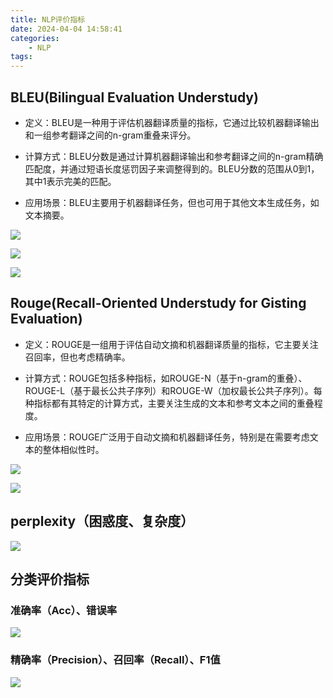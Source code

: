 ```yaml
---
title: NLP评价指标
date: 2024-04-04 14:58:41
categories:
    - NLP
tags:
---
```


## BLEU(Bilingual Evaluation Understudy)

- 定义：BLEU是一种用于评估机器翻译质量的指标，它通过比较机器翻译输出和一组参考翻译之间的n-gram重叠来评分。

- 计算方式：BLEU分数是通过计算机器翻译输出和参考翻译之间的n-gram精确匹配度，并通过短语长度惩罚因子来调整得到的。BLEU分数的范围从0到1，其中1表示完美的匹配。

- 应用场景：BLEU主要用于机器翻译任务，但也可用于其他文本生成任务，如文本摘要。

![](/img/note/202408261717.png)

![](/img/note/202408261718.png)

![](/img/note/202408261719.png)

## Rouge(Recall-Oriented Understudy for Gisting Evaluation)

- 定义：ROUGE是一组用于评估自动文摘和机器翻译质量的指标，它主要关注召回率，但也考虑精确率。

- 计算方式：ROUGE包括多种指标，如ROUGE-N（基于n-gram的重叠）、ROUGE-L（基于最长公共子序列）和ROUGE-W（加权最长公共子序列）。每种指标都有其特定的计算方式，主要关注生成的文本和参考文本之间的重叠程度。

- 应用场景：ROUGE广泛用于自动文摘和机器翻译任务，特别是在需要考虑文本的整体相似性时。

![](/img/note/202408261720.png)

![](/img/note/202408261721.png)

## perplexity（困惑度、复杂度）

![](/img/note/202408261722.png)

## 分类评价指标

### 准确率（Acc）、错误率

![](/img/note/202409051328.png)

### 精确率（Precision）、召回率（Recall）、F1值

![](/img/note/202409051329.png)